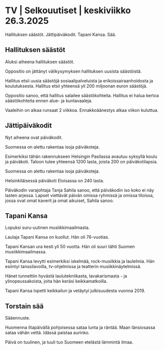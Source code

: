 # TV \| Selkouutiset \| keskiviikko 26.3.2025

Hallituksen säästöt. Jättipäiväkodit. Tapani Kansa. Sää.

## Hallituksen säästöt

Aluksi aiheena hallituksen säästöt.

Oppositio on jättänyt välikysymyksen hallituksen uusista säästöistä.

Hallitus etsii uusia säästöjä sosiaalipalveluista ja erikoissairaanhoidosta ja koulutuksesta. Hallitus etsii yhteensä yli 200 miljoonan euron säästöjä.

Oppositio sanoo, että hallitus salailee säästökohteita. Hallitus ei halua kertoa säästökohteita ennen alue- ja kuntavaaleja.

Vaaleihin on aikaa runsaat 2 viikkoa. Ennakkoäänestys alkaa viikon kuluttua.

## Jättipäiväkodit

Nyt aiheena ovat päiväkodit.

Suomessa on alettu rakentaa isoja päiväkoteja.

Esimerkiksi tähän rakennukseen Helsingin Pasilassa avautuu syksyllä koulu ja päiväkoti. Taloon tulee yhteensä 1200 lasta, joista 200 on päiväkotilapsia.

Suomessa on alettu rakentaa isoja päiväkoteja.

Helsinkiläisessä päiväkoti Eloisassa on 240 lasta.

Päiväkodin varajohtaja Tanja Sahila sanoo, että päiväkodin iso koko ei näy lasten arjessa. Lapset viettävät päivän omissa ryhmissä ja omissa tiloissa, jossa ovat omat kaverit ja omat aikuiset, Sahila sanoo.

## Tapani Kansa

Lopuksi suru-uutinen musiikkimaailmasta.

Laulaja Tapani Kansa on kuollut. Hän oli 76-vuotias.

Tapani Kansan ura kesti yli 50 vuotta. Hän oli suuri tähti Suomen musiikkimaailmassa.

Tapani Kansa levytti esimerkiksi iskelmää, rock-musiikkia ja laulelmia. Hän esiintyi tanssilavoilla, tv-ohjelmissa ja teatterin musiikkinäytelmissä.

Hänet tunnettiin hyvästä laulutekniikasta, lavakarismasta - ja ylinopeussakoista, joita hän keräsi keikkamatkoilla.

Tapani Kansa lopetti keikkailun ja vetäytyi julkisuudesta vuonna 2019.

## Torstain sää

Sääennuste.

Huomenna iltapäivällä pohjoisessa sataa lunta ja räntää. Maan länsiosassa sataa vähän vettä. Idässä paistaa aurinko.

Päivä on tuulinen, ja tuuli tuo Suomeen etelästä lämmintä ilmaa.

